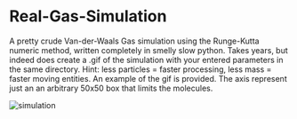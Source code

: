 # Real-Gas-Simulation
A pretty crude Van-der-Waals Gas simulation using the Runge-Kutta numeric method, written completely in smelly slow python. Takes years, but indeed does create a .gif of the simulation with your entered parameters in the same directory.
Hint: less particles = faster processing, less mass = faster moving entities.
An example of the gif is provided. The axis represent just an an arbitrary 50x50 box that limits the molecules.

![simulation](https://github.com/hakkulinen/Real-Gas-Simulation/assets/67467553/346d8a25-53db-4fd3-bea7-2468ad08a602)
